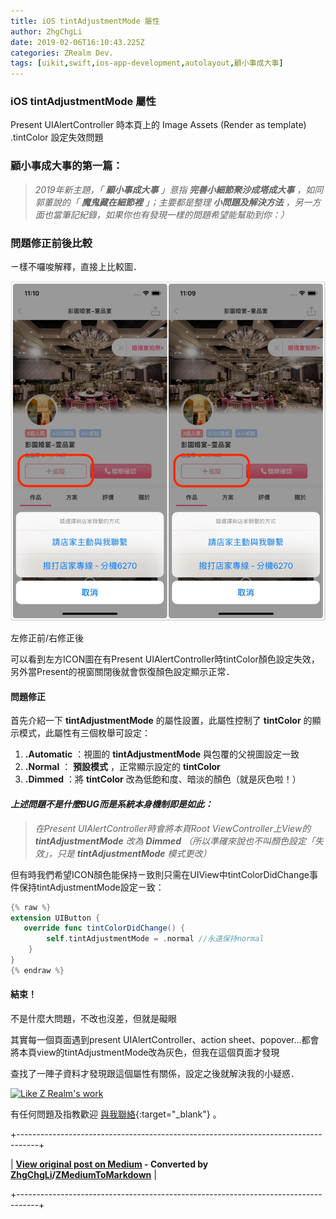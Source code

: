 ```yaml
---
title: iOS tintAdjustmentMode 屬性
author: ZhgChgLi
date: 2019-02-06T16:10:43.225Z
categories: ZRealm Dev.
tags: [uikit,swift,ios-app-development,autolayout,顧小事成大事]
---
```


### iOS tintAdjustmentMode 屬性

Present UIAlertController 時本頁上的 Image Assets (Render as template) .tintColor 設定失效問題
### 顧小事成大事的第一篇：
> _2019年新主題，「 **顧小事成大事** 」意指 **完善小細節聚沙成塔成大事** ，如同郭董說的「 **魔鬼藏在細節裡** 」；主要都是整理 **小問題及解決方法** ，另一方面也當筆記紀錄，如果你也有發現一樣的問題希望能幫助到你：）_

### 問題修正前後比較

ㄧ樣不囉唆解釋，直接上比較圖．


![左修正前/右修正後](/assets/6012b7b4f612/1*zwbk9bi9RKQ-MEuzlQHosA.jpeg "左修正前/右修正後")

左修正前/右修正後

可以看到左方ICON圖在有Present UIAlertController時tintColor顏色設定失效，另外當Present的視窗關閉後就會恢復顏色設定顯示正常．
#### 問題修正

首先介紹一下 **tintAdjustmentMode** 的屬性設置，此屬性控制了 **tintColor** 的顯示模式，此屬性有三個枚舉可設定：
1. **.Automatic** ：視圖的 **tintAdjustmentMode** 與包覆的父視圖設定一致
2. **.Normal** ： **預設模式** ，正常顯示設定的 **tintColor**
3. **.Dimmed** ：將 **tintColor** 改為低飽和度、暗淡的顏色（就是灰色啦！）

#### _上述問題不是什麼BUG而是系統本身機制即是如此：_
> _在Present UIAlertController時會將本頁Root ViewController上View的 **tintAdjustmentMode** 改為 **Dimmed** （所以準確來說也不叫顏色設定「失效」，只是 **tintAdjustmentMode** 模式更改）_


但有時我們希望ICON顏色能保持ㄧ致則只需在UIView中tintColorDidChange事件保持tintAdjustmentMode設定ㄧ致：
```swift
{% raw %}
extension UIButton { 
   override func tintColorDidChange() {
        self.tintAdjustmentMode = .normal //永遠保持normal
    }
}
{% endraw %}
```
#### 結束！

不是什麼大問題，不改也沒差，但就是礙眼

其實每一個頁面遇到present UIAlertController、action sheet、popover…都會將本頁view的tintAdjustmentMode改為灰色，但我在這個頁面才發現

查找了一陣子資料才發現跟這個屬性有關係，設定之後就解決我的小疑惑．


[![Like Z Realm's work](https://button.like.co/images/og/likebutton.png "Like Z Realm's work")](https://button.like.co/zhgchgli)


有任何問題及指教歡迎 [與我聯絡](https://www.zhgchg.li/contact){:target="_blank"} 。



+-----------------------------------------------------------------------------------+

| **[View original post on Medium](https://medium.com/zrealm-ios-dev/%E9%A1%A7%E5%B0%8F%E4%BA%8B%E6%88%90%E5%A4%A7%E4%BA%8B-1-ios-tintadjustmentmode-%E5%B1%AC%E6%80%A7-6012b7b4f612) - Converted by [ZhgChgLi](https://zhgchg.li)/[ZMediumToMarkdown](https://github.com/ZhgChgLi/ZMediumToMarkdown)** |

+-----------------------------------------------------------------------------------+
